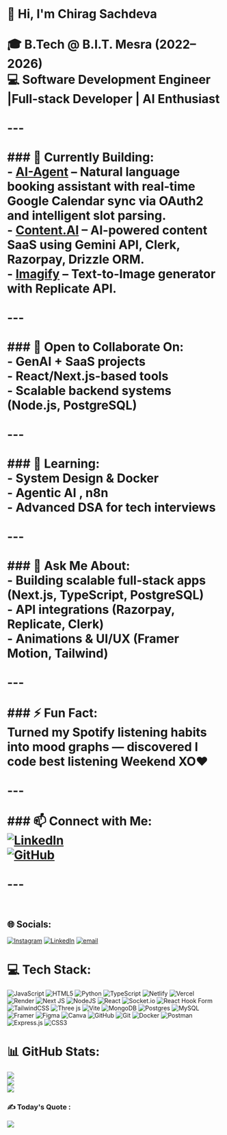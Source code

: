 
# 👋 Hi, I'm Chirag Sachdeva<br><br>🎓 B.Tech @ B.I.T. Mesra (2022–2026)  <br>💻 Software Development Engineer |Full-stack Developer | AI Enthusiast <br><br>---<br><br>### 🔭 Currently Building:<br>- [AI-Agent](https://coversational-ai-agent.vercel.app) – Natural language booking assistant with real-time Google Calendar sync via OAuth2 and intelligent slot parsing.<br>- [Content.AI](https://congen-ai.vercel.app) – AI-powered content SaaS using Gemini API, Clerk, Razorpay, Drizzle ORM.<br>- [Imagify](https://imagify-neon.vercel.app) – Text-to-Image generator with Replicate API.<br><br>---<br><br>### 👯 Open to Collaborate On:<br>- GenAI + SaaS projects<br>- React/Next.js-based tools<br>- Scalable backend systems (Node.js, PostgreSQL)<br><br>---<br><br>### 🌱 Learning:<br>- System Design & Docker  <br>- Agentic AI , n8n <br>- Advanced DSA for tech interviews<br><br>---<br><br>### 💬 Ask Me About:<br>- Building scalable full-stack apps (Next.js, TypeScript, PostgreSQL)<br>- API integrations (Razorpay, Replicate, Clerk)<br>- Animations & UI/UX (Framer Motion, Tailwind)<br><br>---<br><br>### ⚡ Fun Fact:<br>Turned my Spotify listening habits into mood graphs — discovered I code best listening Weekend XO❤️<br><br>---<br><br>### 📫 Connect with Me:<br>[![LinkedIn](https://img.shields.io/badge/LinkedIn-Connect-blue?logo=linkedin)](https://www.linkedin.com/in/chirag-sachdeva007/)<br>[![GitHub](https://img.shields.io/badge/GitHub-chirag--xo-black?logo=github)](https://github.com/chirag-xo)<br><br>---<br><br>


## 🌐 Socials:
[![Instagram](https://img.shields.io/badge/Instagram-%23E4405F.svg?logo=Instagram&logoColor=white)](https://instagram.com/sachdeva.chirag_) [![LinkedIn](https://img.shields.io/badge/LinkedIn-%230077B5.svg?logo=linkedin&logoColor=white)](https://linkedin.com/in/chirag-sachdeva007) [![email](https://img.shields.io/badge/Email-D14836?logo=gmail&logoColor=white)](mailto:chiragsachdeva8150@gmail.com) 

# 💻 Tech Stack:
![JavaScript](https://img.shields.io/badge/javascript-%23323330.svg?style=for-the-badge&logo=javascript&logoColor=%23F7DF1E) ![HTML5](https://img.shields.io/badge/html5-%23E34F26.svg?style=for-the-badge&logo=html5&logoColor=white) ![Python](https://img.shields.io/badge/python-3670A0?style=for-the-badge&logo=python&logoColor=ffdd54) ![TypeScript](https://img.shields.io/badge/typescript-%23007ACC.svg?style=for-the-badge&logo=typescript&logoColor=white) ![Netlify](https://img.shields.io/badge/netlify-%23000000.svg?style=for-the-badge&logo=netlify&logoColor=#00C7B7) ![Vercel](https://img.shields.io/badge/vercel-%23000000.svg?style=for-the-badge&logo=vercel&logoColor=white) ![Render](https://img.shields.io/badge/Render-%46E3B7.svg?style=for-the-badge&logo=render&logoColor=white) ![Next JS](https://img.shields.io/badge/Next-black?style=for-the-badge&logo=next.js&logoColor=white) ![NodeJS](https://img.shields.io/badge/node.js-6DA55F?style=for-the-badge&logo=node.js&logoColor=white) ![React](https://img.shields.io/badge/react-%2320232a.svg?style=for-the-badge&logo=react&logoColor=%2361DAFB) ![Socket.io](https://img.shields.io/badge/Socket.io-black?style=for-the-badge&logo=socket.io&badgeColor=010101) ![React Hook Form](https://img.shields.io/badge/React%20Hook%20Form-%23EC5990.svg?style=for-the-badge&logo=reacthookform&logoColor=white) ![TailwindCSS](https://img.shields.io/badge/tailwindcss-%2338B2AC.svg?style=for-the-badge&logo=tailwind-css&logoColor=white) ![Three js](https://img.shields.io/badge/threejs-black?style=for-the-badge&logo=three.js&logoColor=white) ![Vite](https://img.shields.io/badge/vite-%23646CFF.svg?style=for-the-badge&logo=vite&logoColor=white) ![MongoDB](https://img.shields.io/badge/MongoDB-%234ea94b.svg?style=for-the-badge&logo=mongodb&logoColor=white) ![Postgres](https://img.shields.io/badge/postgres-%23316192.svg?style=for-the-badge&logo=postgresql&logoColor=white) ![MySQL](https://img.shields.io/badge/mysql-4479A1.svg?style=for-the-badge&logo=mysql&logoColor=white) ![Framer](https://img.shields.io/badge/Framer-black?style=for-the-badge&logo=framer&logoColor=blue) ![Figma](https://img.shields.io/badge/figma-%23F24E1E.svg?style=for-the-badge&logo=figma&logoColor=white) ![Canva](https://img.shields.io/badge/Canva-%2300C4CC.svg?style=for-the-badge&logo=Canva&logoColor=white) ![GitHub](https://img.shields.io/badge/github-%23121011.svg?style=for-the-badge&logo=github&logoColor=white) ![Git](https://img.shields.io/badge/git-%23F05033.svg?style=for-the-badge&logo=git&logoColor=white) ![Docker](https://img.shields.io/badge/docker-%230db7ed.svg?style=for-the-badge&logo=docker&logoColor=white) ![Postman](https://img.shields.io/badge/Postman-FF6C37?style=for-the-badge&logo=postman&logoColor=white) ![Express.js](https://img.shields.io/badge/express.js-%23404d59.svg?style=for-the-badge&logo=express&logoColor=%2361DAFB) ![CSS3](https://img.shields.io/badge/css3-%231572B6.svg?style=for-the-badge&logo=css3&logoColor=white)
# 📊 GitHub Stats:
![](https://github-readme-stats.vercel.app/api?username=chirag-xo&theme=neon&hide_border=false&include_all_commits=false&count_private=false)<br/>
![](https://nirzak-streak-stats.vercel.app/?user=chirag-xo&theme=neon&hide_border=false)<br/>
![](https://github-readme-stats.vercel.app/api/top-langs/?username=chirag-xo&theme=neon&hide_border=false&include_all_commits=false&count_private=false&layout=compact)

### ✍️ Today's Quote :
![](https://quotes-github-readme.vercel.app/api?type=horizontal&theme=radical)


<!-- Proudly created with GPRM ( https://gprm.itsvg.in ) -->
